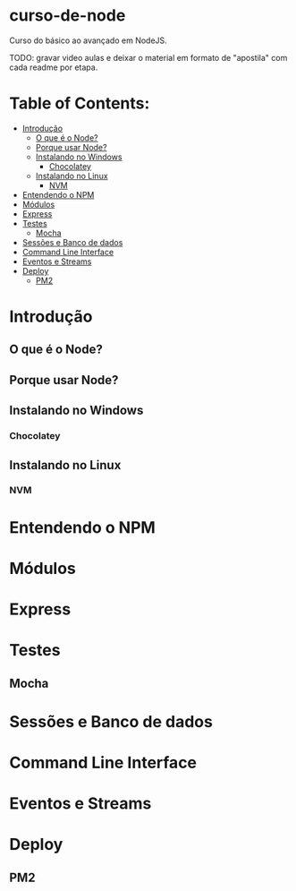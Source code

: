# curso-de-node
Curso do básico ao avançado em NodeJS.

TODO: gravar video aulas e deixar o material em formato de "apostila" com cada readme por etapa.

# Table of Contents:

<!-- toc -->
* [Introdução](#introducao)
  * [O que é o Node?](#o-que-e-o-node)
  * [Porque usar Node?](#porque-usar-node)
  * [Instalando no Windows](#instalando-no-windows)
    * [Chocolatey](#chocolatey)
  * [Instalando no Linux](#instalando-no-linux)
    * [NVM](#nvm)
* [Entendendo o NPM](#entendendo-o-npm)
* [Módulos](#modulos)
* [Express](#express)
* [Testes](#testes)
  * [Mocha](#mocha)
* [Sessões e Banco de dados](#sessoes-e-banco-de-dados)
* [Command Line Interface](#command-line-interface)
* [Eventos e Streams](#eventos-e-streams)
* [Deploy](#deploy)
  * [PM2](#pm2)

<!-- toc stop -->
<!-- ps: table of contents generated by [readme-toc](https://www.npmjs.com/package/readme-toc) plugin.
 -->


# Introdução

## O que é o Node?
## Porque usar Node?
## Instalando no Windows
### Chocolatey
## Instalando no Linux
### NVM

# Entendendo o NPM

# Módulos

# Express

# Testes
## Mocha

# Sessões e Banco de dados

# Command Line Interface

# Eventos e Streams

# Deploy
## PM2

